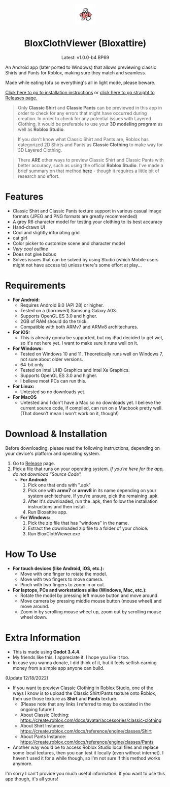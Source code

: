<p align="center">
<img src="adapticonfore.png" width="64" height="64" />
</p>
<h1 align="center">BloxClothViewer (Bloxattire)</h1>

<p align="center">
Latest: v1.0.0-b4 BP69
</p>

An Android app (later ported to Windows) that allows previewing classic Shirts and Pants for Roblox, making sure they match and seamless.

Made while eating tofu so everything's all in light mode, please beware.

[Click here to go to installation instructions](#download) or [click here to go straight to Releases page.](https://github.com/afterl1ght/BloxClothViewer/releases)

> Only **Classic Shirt** and **Classic Pants** can be previewed in this app in order to check for any errors that might have occurred during creation. In order to check for any potential issues with Layered Clothing, it would be preferable to use your **3D modeling program** as well as **Roblox Studio**.

> If you don't know what Classic Shirt and Pants are, Roblox has categorized 2D Shirts and Pants as **Classic Clothing** to make way for 3D Layered Clothing.

> There **ARE** other ways to preview Classic Shirt and Classic Pants with better accuracy, such as using the official **Roblox Studio**. I've made a brief summary on that method [here](#studio-method) - though it requires a little bit of research and effort.

# Features
- Classic Shirt and Classic Pants texture support in various casual image formats (JPEG and PNG formats are greatly recommended)
- A grey R6 character model for testing your clothing to its best accuracy
- Hand-drawn UI
- Cool and slightly infuriating grid
- cat girl
- Color picker to customize scene and character model
- *Very cool outline*
- Does not give bobux
- Solves issues that can be solved by using Studio (which Mobile users might not have access to) unless there's some effort at play...

# Requirements
- **For Android:**
    - Requires Android 9.0 (API 28) or higher.
    - Tested on a (borrowed) Samsung Galaxy A03.
    - Supports OpenGL ES 3.0 and higher.
    - 2GB of RAM should do the trick.
    - Compatible with both ARMv7 and ARMv8 architechures.
- **For iOS:**
    - This is already gonna be supported, but my iPad decided to get wet, so it's not here yet. I want to make sure it runs well on it.
- **For Windows:**
    - Tested on Windows 10 and 11. Theoretically runs well on Windows 7, not sure about older versions.
    - 64-bit only.
    - Tested on Intel UHD Graphics and Intel Xe Graphics.
    - Supports OpenGL ES 3.0 and higher.
    - I believe most PCs can run this.
- **For Linux:**
    - Untested so no downloads yet.
- **For MacOS**
    - Untested and I don't have a Mac so no downloads yet. I believe the current source code, if compiled, can run on a Macbook pretty well. (That doesn't mean I won't work on it, though!)

<a name="download"/>

# Download & Installation
Before downloading, please read the following instructions, depending on your device's platform and operating system.<br>

1. Go to [Release](https://github.com/afterl1ght/BloxClothViewer/releases) page.
2. Pick a file that runs on your operating system. *If you're here for the app, do not download "Source Code".*
    - **For Android:**
        1. Pick one that ends with ".apk"
        2. Pick one with **armv7** or **armv8** in its name depending on your system architechure. If you're unsure, pick the remaining .apk.
        3. After it's downloaded, run the .apk, then follow the installation instructions and then install.
        4. Run Bloxattire app.
    - **For Windows:**
        1. Pick the zip file that has "windows" in the name.
        2. Extract the downloaded zip file to a folder of your choice.
        3. Run BloxClothViewer.exe
 
 # How To Use
 - **For touch devices (like Android, iOS, etc.):**
    - Move with one finger to rotate the model.
    - Move with two fingers to move camera.
    - Pinch with two fingers to zoom in or out.
 - **For laptops, PCs and workstations alike (Windows, Mac, etc.):**
    - Rotate the model by pressing left mouse button and move around.
    - Move camera by pressing middle mouse button (mouse wheel) and move around.
    - Zoom in by scrolling mouse wheel up, zoom out by scrolling mouse wheel down.

# Extra Information
- This is made using **Godot 3.4.4**.
- My friends like this. I appreciate it. I hope you like it too.
- In case you wanna donate, I did think of it, but it feels selfish earning money from a simple app anyone can build.

<a name="studio-method"/>

(Update 12/18/2022)
- If you want to preview Classic Clothing in Roblox Studio, one of the ways I know is to upload the Classic Shirt/Pants texture onto Roblox, then use those texture as **Shirt** and **Pants** texture.
	- (Please note that any links I referred to may be outdated in the ongoing future!)
	- About Classic Clothing: https://create.roblox.com/docs/avatar/accessories/classic-clothing
	- About Shirt Instance: https://create.roblox.com/docs/reference/engine/classes/Shirt
	- About Pants Instance: https://create.roblox.com/docs/reference/engine/classes/Pants
- Another way would be to access Roblox Studio local files and replace some local textures, then you can test it locally (even without internet). I haven't used it for a while though, so I'm not sure if this method works anymore.

I'm sorry I can't provide you much useful information. If you want to use this app though, it's all yours!
